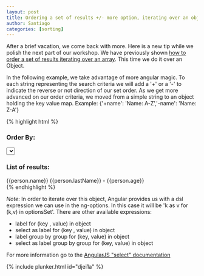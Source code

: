 ```yaml
---
layout: post
title: Ordering a set of results +/- more option, iterating over an object
author: Santiago
categories: [sorting]
---
```


After a brief vacation, we come back with more. Here is a new tip while we polish the next part of our workshop.
We have previously shown [how to order a set of results iterating over an array][2]. This time we do it over an Object.


In the following example, we take advantage of more angular magic. To each string representing the search criteria we will add a '+' or a '-' to indicate the reverse or not direction of our set order.
As we get more advanced on our order criteria, we moved from a simple string to an object holding the key value map. 
Example: {'+name': 'Name: A-Z','-name': 'Name: Z-A'} 

{% highlight html %}
<div>
    <h3>Order By:</h3>
    <select data-ng-model='selectedSortOrder2'
        data-ng-options="k as v for (k,v) in {'+name': 'Name: A-Z','-name': 'Name: Z-A', '+lastName': 'Last Name: A-Z', '-lastName': 'Last Name: Z-A ', '+age': 'Age: Young to Experienced', '-age': 'Age: Experienced to Young' }"
        data-ng-init="selectedSortOrder2='+name'">
    </select>  
</div>

<div>
    <h3>List of results:</h3>
    <div ng-repeat="person in results | orderBy:selectedSortOrder2">
        {{person.name}} {{person.lastName}} - {{person.age}}
    </div>
</div>
{% endhighlight %}

_Note_: In order to iterate over this object, Angular provides us with a dsl expression we can use in the ng-options. In this case it will be 'k as v for (k,v) in optionsSet'. There are other available expressions:

*  label for (key , value) in object
*  select as label for (key , value) in object
*  label group by group for (key, value) in object
*  select as label group by group for (key, value) in object

For more information go to the [AngularJS "select" documentation][1] 

{% include plunker.html id="djei1a" %}

[1]: http://docs.angularjs.org/api/ng.directive:select
[2]: http://ng-learn.org/2013/06/Ordering_a_set_of_results/